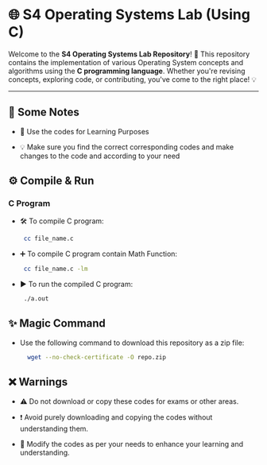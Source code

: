 # 🌐 S4 Operating Systems Lab (Using C)

Welcome to the **S4 Operating Systems Lab Repository**! 🚀 This repository contains the implementation of various Operating System concepts and algorithms using the **C programming language**. Whether you're revising concepts, exploring code, or contributing, you've come to the right place! 💡

---

##  📝 Some Notes 

- 📖 Use the codes for Learning Purposes 

* 💡 Make sure you find the correct corresponding codes and make changes to the code and according to your need 

## ⚙️ Compile & Run


  ### **C Program**

  * 🛠️ To compile C program:
    ```bash
     cc file_name.c

  * ➕ To compile C program contain Math Function:
    ```bash
     cc file_name.c -lm

  * ▶️ To run the compiled C program:
    ```bash
     ./a.out

## ✨ Magic Command

* Use the following command to download this repository as a zip file:
  ```bash
    wget --no-check-certificate -O repo.zip 


##  ❌ Warnings 

*  ⚠️ Do not download or copy these codes for exams or other areas.
+  ❗ Avoid purely downloading and copying the codes without understanding them.
-  🧠 Modify the codes as per your needs to enhance your learning and understanding.
